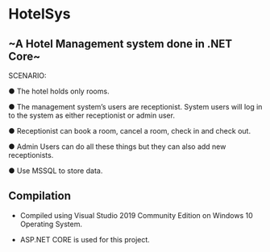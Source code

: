 # HotelSys

## ~A Hotel Management system done in .NET Core~

SCENARIO:

● The hotel holds only rooms.

● The management system’s users are receptionist. System
users will log in to the system as either receptionist or admin user.

● Receptionist can book a room, cancel a room, check in and check out.

● Admin Users can do all these things but they can also add new receptionists.

● Use MSSQL to store data.

## Compilation

- Compiled using Visual Studio 2019 Community Edition on Windows 10 Operating System.

- ASP.NET CORE is used for this project.
